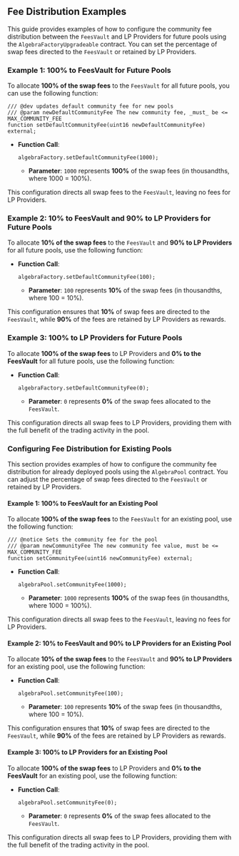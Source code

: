 ## Fee Distribution Examples

This guide provides examples of how to configure the community fee distribution between the `FeesVault` and LP Providers for future pools using the `AlgebraFactoryUpgradeable` contract. You can set the percentage of swap fees directed to the `FeesVault` or retained by LP Providers.

### Example 1: 100% to FeesVault for Future Pools

To allocate **100% of the swap fees** to the `FeesVault` for all future pools, you can use the following function:

```solidity
/// @dev updates default community fee for new pools
/// @param newDefaultCommunityFee The new community fee, _must_ be <= MAX_COMMUNITY_FEE
function setDefaultCommunityFee(uint16 newDefaultCommunityFee) external;
```

- **Function Call**:
  ```solidity
  algebraFactory.setDefaultCommunityFee(1000);
  ```
  - **Parameter**: `1000` represents **100%** of the swap fees (in thousandths, where 1000 = 100%).

This configuration directs all swap fees to the `FeesVault`, leaving no fees for LP Providers.

### Example 2: 10% to FeesVault and 90% to LP Providers for Future Pools

To allocate **10% of the swap fees** to the `FeesVault` and **90% to LP Providers** for all future pools, use the following function:

- **Function Call**:
  ```solidity
  algebraFactory.setDefaultCommunityFee(100);
  ```
  - **Parameter**: `100` represents **10%** of the swap fees (in thousandths, where 100 = 10%).

This configuration ensures that **10%** of swap fees are directed to the `FeesVault`, while **90%** of the fees are retained by LP Providers as rewards.

### Example 3: 100% to LP Providers for Future Pools

To allocate **100% of the swap fees** to LP Providers and **0% to the FeesVault** for all future pools, use the following function:

- **Function Call**:
  ```solidity
  algebraFactory.setDefaultCommunityFee(0);
  ```
  - **Parameter**: `0` represents **0%** of the swap fees allocated to the `FeesVault`.

This configuration directs all swap fees to LP Providers, providing them with the full benefit of the trading activity in the pool.

### Configuring Fee Distribution for Existing Pools

This section provides examples of how to configure the community fee distribution for already deployed pools using the `AlgebraPool` contract. You can adjust the percentage of swap fees directed to the `FeesVault` or retained by LP Providers.

#### Example 1: 100% to FeesVault for an Existing Pool

To allocate **100% of the swap fees** to the `FeesVault` for an existing pool, use the following function:

```solidity
/// @notice Sets the community fee for the pool
/// @param newCommunityFee The new community fee value, must be <= MAX_COMMUNITY_FEE
function setCommunityFee(uint16 newCommunityFee) external;
```

- **Function Call**:
  ```solidity
  algebraPool.setCommunityFee(1000);
  ```
  - **Parameter**: `1000` represents **100%** of the swap fees (in thousandths, where 1000 = 100%).

This configuration directs all swap fees to the `FeesVault`, leaving no fees for LP Providers.

#### Example 2: 10% to FeesVault and 90% to LP Providers for an Existing Pool

To allocate **10% of the swap fees** to the `FeesVault` and **90% to LP Providers** for an existing pool, use the following function:

- **Function Call**:
  ```solidity
  algebraPool.setCommunityFee(100);
  ```
  - **Parameter**: `100` represents **10%** of the swap fees (in thousandths, where 100 = 10%).

This configuration ensures that **10%** of swap fees are directed to the `FeesVault`, while **90%** of the fees are retained by LP Providers as rewards.

#### Example 3: 100% to LP Providers for an Existing Pool

To allocate **100% of the swap fees** to LP Providers and **0% to the FeesVault** for an existing pool, use the following function:

- **Function Call**:
  ```solidity
  algebraPool.setCommunityFee(0);
  ```
  - **Parameter**: `0` represents **0%** of the swap fees allocated to the `FeesVault`.

This configuration directs all swap fees to LP Providers, providing them with the full benefit of the trading activity in the pool.

